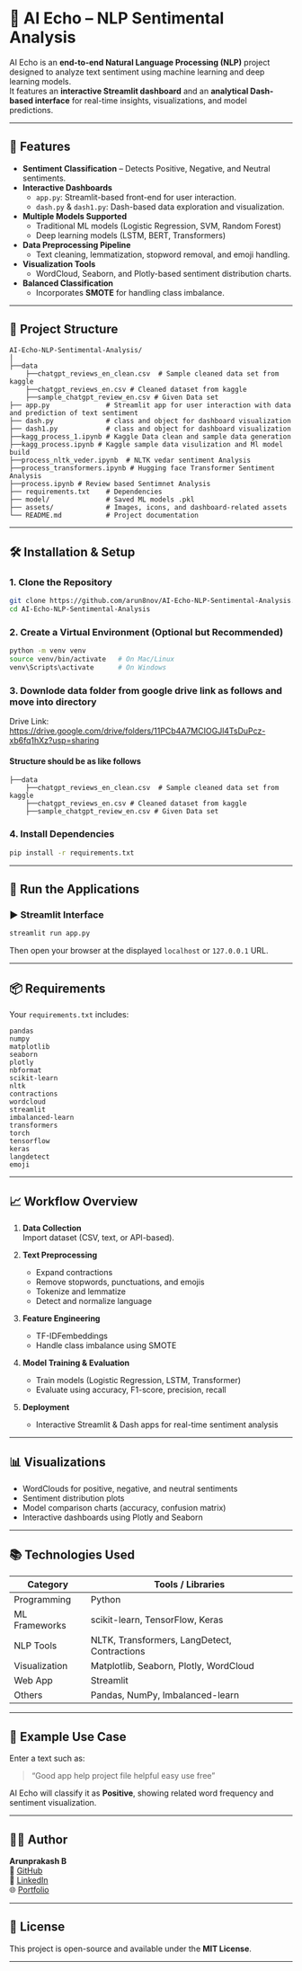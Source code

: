 # 🧠 AI Echo – NLP Sentimental Analysis

AI Echo is an **end-to-end Natural Language Processing (NLP)** project designed to analyze text sentiment using machine learning and deep learning models.  
It features an **interactive Streamlit dashboard** and an **analytical Dash-based interface** for real-time insights, visualizations, and model predictions.

---

## 🚀 Features

- **Sentiment Classification** – Detects Positive, Negative, and Neutral sentiments.
- **Interactive Dashboards**
  - `app.py`: Streamlit-based front-end for user interaction.
  - `dash.py` & `dash1.py`: Dash-based data exploration and visualization.
- **Multiple Models Supported**
  - Traditional ML models (Logistic Regression, SVM, Random Forest)
  - Deep learning models (LSTM, BERT, Transformers)
- **Data Preprocessing Pipeline**
  - Text cleaning, lemmatization, stopword removal, and emoji handling.
- **Visualization Tools**
  - WordCloud, Seaborn, and Plotly-based sentiment distribution charts.
- **Balanced Classification**
  - Incorporates **SMOTE** for handling class imbalance.

---

## 🧩 Project Structure

```
AI-Echo-NLP-Sentimental-Analysis/
│
├──data
    ├──chatgpt_reviews_en_clean.csv  # Sample cleaned data set from kaggle
    ├──chatgpt_reviews_en.csv # Cleaned dataset from kaggle
    ├──sample_chatgpt_review_en.csv # Given Data set
├── app.py              # Streamlit app for user interaction with data and prediction of text sentiment
├── dash.py             # class and object for dashboard visualization
├── dash1.py            # class and object for dashboard visualization
├──kagg_process_1.ipynb # Kaggle Data clean and sample data generation
├──kagg_process.ipynb # Kaggle sample data visulization and Ml model build
├──process_nltk_veder.ipynb  # NLTK vedar sentiment Analysis 
├──process_transformers.ipynb # Hugging face Transformer Sentiment Analysis
├──process.ipynb # Review based Sentimnet Analysis
├── requirements.txt    # Dependencies
├── model/              # Saved ML models .pkl 
├── assets/             # Images, icons, and dashboard-related assets
└── README.md           # Project documentation
```

---

## 🛠️ Installation & Setup

### 1. Clone the Repository
```bash
git clone https://github.com/arun8nov/AI-Echo-NLP-Sentimental-Analysis.git
cd AI-Echo-NLP-Sentimental-Analysis
```

### 2. Create a Virtual Environment (Optional but Recommended)
```bash
python -m venv venv
source venv/bin/activate   # On Mac/Linux
venv\Scripts\activate      # On Windows
```
### 3. Downlode data folder from google drive link as follows and move into directory

Drive Link: https://drive.google.com/drive/folders/11PCb4A7MCIOGJl4TsDuPcz-xb6fq1hXz?usp=sharing

#### Structure should be as like follows
```
├──data
    ├──chatgpt_reviews_en_clean.csv  # Sample cleaned data set from kaggle
    ├──chatgpt_reviews_en.csv # Cleaned dataset from kaggle
    ├──sample_chatgpt_review_en.csv # Given Data set
```

### 4. Install Dependencies
```bash
pip install -r requirements.txt
```

---

## 🧠 Run the Applications

### ▶️ Streamlit Interface
```bash
streamlit run app.py
```

Then open your browser at the displayed `localhost` or `127.0.0.1` URL.

---

## 📦 Requirements

Your `requirements.txt` includes:
```
pandas
numpy
matplotlib
seaborn
plotly
nbformat
scikit-learn
nltk
contractions
wordcloud
streamlit
imbalanced-learn
transformers
torch
tensorflow
keras
langdetect
emoji
```

---

## 📈 Workflow Overview

1. **Data Collection**  
   Import dataset (CSV, text, or API-based).

2. **Text Preprocessing**  
   - Expand contractions  
   - Remove stopwords, punctuations, and emojis  
   - Tokenize and lemmatize  
   - Detect and normalize language  

3. **Feature Engineering**  
   - TF-IDFembeddings  
   - Handle class imbalance using SMOTE  

4. **Model Training & Evaluation**  
   - Train models (Logistic Regression, LSTM, Transformer)  
   - Evaluate using accuracy, F1-score, precision, recall  

5. **Deployment**  
   - Interactive Streamlit & Dash apps for real-time sentiment analysis  

---

## 📊 Visualizations

- WordClouds for positive, negative, and neutral sentiments  
- Sentiment distribution plots  
- Model comparison charts (accuracy, confusion matrix)  
- Interactive dashboards using Plotly and Seaborn  

---

## 📚 Technologies Used

| Category | Tools / Libraries |
|-----------|-------------------|
| Programming | Python |
| ML Frameworks | scikit-learn, TensorFlow, Keras |
| NLP Tools | NLTK, Transformers, LangDetect, Contractions |
| Visualization | Matplotlib, Seaborn, Plotly, WordCloud |
| Web App | Streamlit |
| Others | Pandas, NumPy, Imbalanced-learn |

---

## 🧾 Example Use Case

Enter a text such as:

> “Good app help project file helpful easy use free”

AI Echo will classify it as **Positive**, showing related word frequency and sentiment visualization.

---


## 👨‍💻 Author

**Arunprakash B**  
🔗 [GitHub](https://github.com/arun8nov)  
🔗 [LinkedIn](https://www.linkedin.com/in/arun8nov)  
🌐 [Portfolio](https://crystal-acai-529.notion.site/Hey-there-I-am-Arunprakash-B-223fe4a17f8a80faa5abee1f246a06f1?pvs=143)

---

## 🪪 License

This project is open-source and available under the **MIT License**.

---

